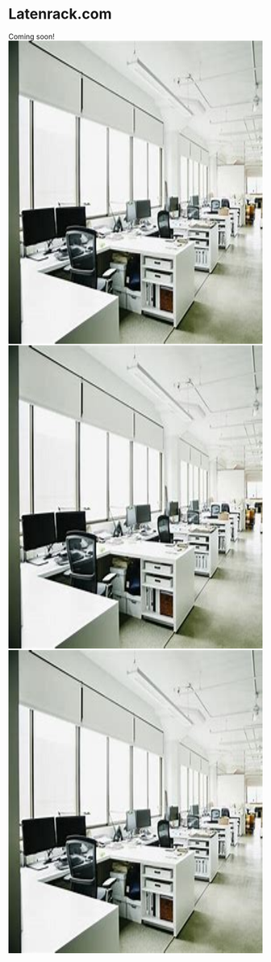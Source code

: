 # Latenrack.com
Coming soon!
<img src="Office.jfif" alt="Office" width="1000" height="600">
<img src="Office.jfif" alt="Office" width="1000" height="600">
<img src="Office.jfif" alt="Office" width="1000" height="600">
